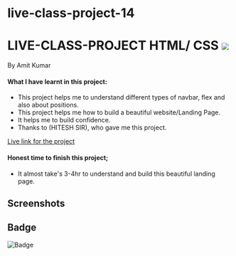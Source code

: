 # live-class-project-14
# LIVE-CLASS-PROJECT HTML/ CSS ![]("")
By Amit Kumar

#### What I have learnt in this project:
- This project helps me to understand different types of navbar, flex and also about positions.
- This project helps me how to build a beautiful website/Landing Page.
- It helps me to build confidence.
- Thanks to (HITESH SIR), who gave me this project.

[Live link for the project](live-class-project014.netlify.app)
#### Honest time to finish this project;
- It almost take's 3-4hr to understand and build this beautiful landing page.
 ## Screenshots
 [](https://live-class-project-09.netlify.app)
 










## Badge ##

![Badge](https://img.shields.io/badge/Project---14-orange)

